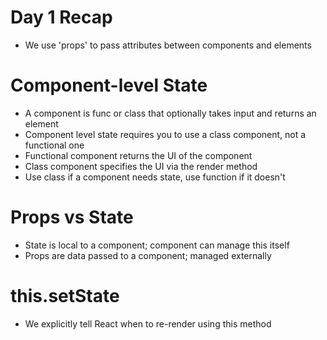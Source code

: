 # Day 1 Recap

- We use 'props' to pass attributes between components and elements

# Component-level State

- A component is func or class that optionally takes input and returns an element
- Component level state requires you to use a class component, not a functional one
- Functional component returns the UI of the component
- Class component specifies the UI via the render method
- Use class if a component needs state, use function if it doesn't

# Props vs State

- State is local to a component; component can manage this itself
- Props are data passed to a component; managed externally

# this.setState

- We explicitly tell React when to re-render using this method
